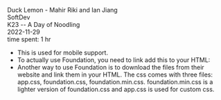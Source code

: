 Duck Lemon - Mahir Riki and Ian Jiang <br>
SoftDev <br>
K23 -- A Day of Noodling <br>
2022-11-29 <br>
time spent: 1 hr

* <meta name = "viewport" content = "width = device-width, initial-scale = 1"> This is used for mobile support.
* To actually use Foundation, you need to link add this to your HTML: <link rel="stylesheet" href="https://cdn.jsdelivr.net/npm/foundation-sites@6.7.5/dist/css/foundation.min.css" crossorigin="anonymous">
* Another way to use Foundation is to download the files from their website and link them in your HTML. The css comes with three files: app.css, foundation.css, foundation.min.css. foundation.min.css is a lighter version of foundation.css and app.css is used for custom css.
